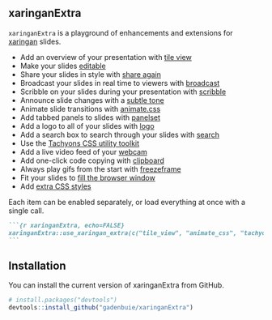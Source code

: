 ## xaringanExtra

<!-- badges: start -->
<!-- badges: end -->
<!-- Links -->

`xaringanExtra` is a playground of enhancements and extensions for
[xaringan](https://slides.yihuie.org/xaringan) slides.

-   Add an overview of your presentation with [tile view](/tile-view)
-   Make your slides [editable](/editable)
-   Share your slides in style with [share again](/share-again)
-   Broadcast your slides in real time to viewers with
    [broadcast](/broadcast)
-   Scribble on your slides during your presentation with
    [scribble](/scribble)
-   Announce slide changes with a [subtle tone](/slide-tone)
-   Animate slide transitions with [animate.css](/animate-css)
-   Add tabbed panels to slides with [panelset](/panelset)
-   Add a logo to all of your slides with [logo](/logo)
-   Add a search box to search through your slides with
    [search](/search)
-   Use the [Tachyons CSS utility toolkit](/tachyons)
-   Add a live video feed of your [webcam](/webcam)
-   Add one-click code copying with [clipboard](/clipboard)
-   Always play gifs from the start with [freezeframe](/freezeframe)
-   Fit your slides to [fill the browser window](/fit-to-screen)
-   Add [extra CSS styles](/extra-styles)

Each item can be enabled separately, or load everything at once with a
single call.

```` markdown
```{r xaringanExtra, echo=FALSE}
xaringanExtra::use_xaringan_extra(c("tile_view", "animate_css", "tachyons"))
```
````

## Installation

You can install the current version of xaringanExtra from GitHub.

``` r
# install.packages("devtools")
devtools::install_github("gadenbuie/xaringanExtra")
```

